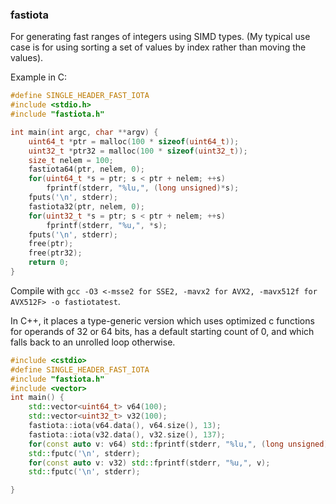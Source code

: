 ### fastiota

For generating fast ranges of integers using SIMD types. (My typical use case is for using sorting a set of values by index rather than moving the values).

Example in C:

```c
#define SINGLE_HEADER_FAST_IOTA
#include <stdio.h>
#include "fastiota.h"

int main(int argc, char **argv) {
    uint64_t *ptr = malloc(100 * sizeof(uint64_t));
    uint32_t *ptr32 = malloc(100 * sizeof(uint32_t));
    size_t nelem = 100;
    fastiota64(ptr, nelem, 0);
    for(uint64_t *s = ptr; s < ptr + nelem; ++s)
        fprintf(stderr, "%lu,", (long unsigned)*s);
    fputs('\n', stderr);
    fastiota32(ptr, nelem, 0);
    for(uint32_t *s = ptr; s < ptr + nelem; ++s)
        fprintf(stderr, "%u,", *s);
    fputs('\n', stderr);
    free(ptr);
    free(ptr32);
    return 0;
}

```

Compile with `gcc -O3 <-msse2 for SSE2, -mavx2 for AVX2, -mavx512f for AVX512F> -o fastiotatest`.

In C++, it places a type-generic version which uses optimized c functions for operands of 32 or 64 bits,
has a default starting count of 0, and which falls back to an unrolled loop otherwise.

```c++
#include <cstdio>
#define SINGLE_HEADER_FAST_IOTA
#include "fastiota.h"
#include <vector>
int main() {
    std::vector<uint64_t> v64(100);
    std::vector<uint32_t> v32(100);
    fastiota::iota(v64.data(), v64.size(), 13);
    fastiota::iota(v32.data(), v32.size(), 137);
    for(const auto v: v64) std::fprintf(stderr, "%lu,", (long unsigned)v);
    std::fputc('\n', stderr);
    for(const auto v: v32) std::fprintf(stderr, "%u,", v);
    std::fputc('\n', stderr);

}
```
